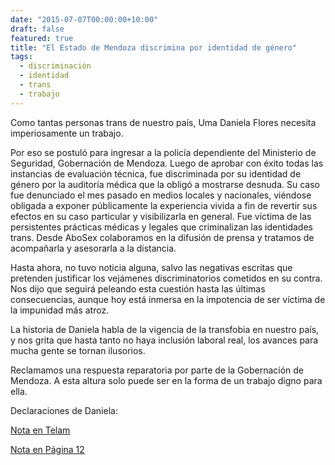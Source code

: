 ```yaml
---
date: "2015-07-07T00:00:00+10:00"
draft: false
featured: true
title: "El Estado de Mendoza discrimina por identidad de género"
tags:
  - discriminación
  - identidad
  - trans
  - trabajo
---
```


Como tantas personas trans de nuestro país, Uma Daniela Flores necesita imperiosamente un trabajo.

Por eso se postuló para ingresar a la policía dependiente del Ministerio de Seguridad, Gobernación de Mendoza. Luego de aprobar con éxito todas las instancias de evaluación técnica, fue discriminada por su identidad de género por la auditoría médica que la obligó a mostrarse desnuda. Su caso fue denunciado el mes pasado en medios locales y nacionales, viéndose obligada a exponer públicamente la experiencia vivida a fin de revertir sus efectos en su caso particular y visibilizarla en general. Fue víctima de las persistentes prácticas médicas y legales que criminalizan las identidades trans. Desde AboSex colaboramos en la difusión de prensa y tratamos de acompañarla y asesorarla a la distancia.

Hasta ahora, no tuvo noticia alguna, salvo las negativas escritas que pretenden justificar los vejámenes discriminatorios cometidos en su contra. Nos dijo que seguirá peleando esta cuestión hasta las últimas consecuencias, aunque hoy está inmersa en la impotencia de ser víctima de la impunidad más atroz.

La historia de Daniela habla de la vigencia de la transfobia en nuestro país, y nos grita que hasta tanto no haya inclusión laboral real, los avances para mucha gente se tornan ilusorios.

Reclamamos una respuesta reparatoria por parte de la Gobernación de Mendoza. A esta altura solo puede ser en la forma de un trabajo digno para ella.

Declaraciones de Daniela:

[Nota en Telam]("http://www.telam.com.ar/notas/201506/107641-transexual-curso-policia-papanicolau.html")

[Nota en Página 12]("http://www.pagina12.com.ar/diario/suplementos/soy/1-4020-2015-06-09.html")